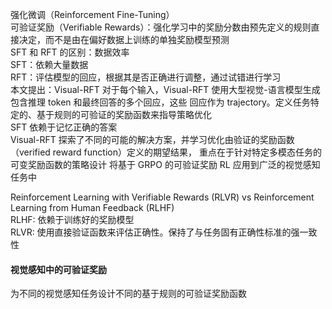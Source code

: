 强化微调（Reinforcement Fine-Tuning）  
可验证奖励（Verifiable Rewards）：强化学习中的奖励分数由预先定义的规则直接决定，而不是由在偏好数据上训练的单独奖励模型预测  
SFT 和 RFT 的区别：数据效率  
SFT：依赖大量数据  
RFT：评估模型的回应，根据其是否正确进行调整，通过试错进行学习  
本文提出：Visual-RFT
对于每个输入，Visual-RFT 使用大型视觉-语言模型生成包含推理 token 和最终回答的多个回应，这些
回应作为 trajectory。定义任务特定的、基于规则的可验证的奖励函数来指导策略优化  
SFT 依赖于记忆正确的答案  
Visual-RFT 探索了不同的可能的解决方案，并学习优化由验证的奖励函数（verified reward function）定义的期望结果，
重点在于针对特定多模态任务的可变奖励函数的策略设计
将基于 GRPO 的可验证奖励 RL 应用到广泛的视觉感知任务中

Reinforcement Learning with Verifiable Rewards (RLVR) vs Reinforcement Learning from Human Feedback (RLHF)  
RLHF: 依赖于训练好的奖励模型  
RLVR: 使用直接验证函数来评估正确性。保持了与任务固有正确性标准的强一致性

#### 视觉感知中的可验证奖励
为不同的视觉感知任务设计不同的基于规则的可验证奖励函数